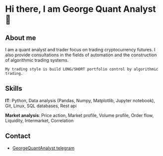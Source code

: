 # Hi there, I am George Quant Analyst 👋

## About me
I am a quant analyst and trader focus on trading cryptocurrency futures. I also provide consultations in the fields of automation and the construction of algorithmic trading systems.

```
My trading style is build LONG/SHORT portfolio control by algorithmic trading.
```

## Skills
**IT**: Python, Data analysis (Pandas, Numpy, Matplotlib, Jupyter notebook), Git, Linux, SQL databases, Rest api

**Market analysis**: Price action, Market profile, Volume profile, Order flow, Liquidity, Intermarket, Correlation


## Contact
* [GeorgeQuantAnalyst telegram](https://t.me/GeorgeQuantAnalyst)

<!--
**GeorgeQuantAnalyst/GeorgeQuantAnalyst** is a ✨ _special_ ✨ repository because its `README.md` (this file) appears on your GitHub profile.

Here are some ideas to get you started:

- 🔭 I’m currently working on ...
- 🌱 I’m currently learning ...
- 👯 I’m looking to collaborate on ...
- 🤔 I’m looking for help with ...
- 💬 Ask me about ...
- 📫 How to reach me: ...
- 😄 Pronouns: ...
- ⚡ Fun fact: ...
-->
